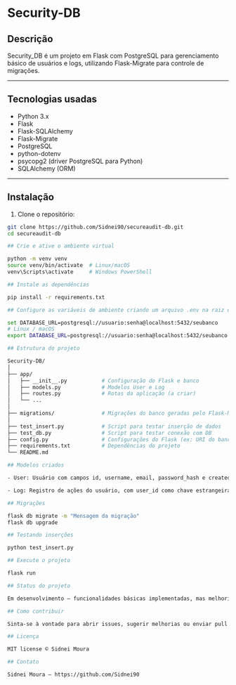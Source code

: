 # Security-DB

## Descrição

Security_DB é um projeto em Flask com PostgreSQL para gerenciamento básico de usuários e logs, utilizando Flask-Migrate para controle de migrações.

---

## Tecnologias usadas

- Python 3.x
- Flask
- Flask-SQLAlchemy
- Flask-Migrate
- PostgreSQL
- python-dotenv
- psycopg2 (driver PostgreSQL para Python)
- SQLAlchemy (ORM)

---

## Instalação

1. Clone o repositório:

```bash
git clone https://github.com/Sidnei90/secureaudit-db.git
cd secureaudit-db

## Crie e ative o ambiente virtual

python -m venv venv
source venv/bin/activate  # Linux/macOS
venv\Scripts\activate     # Windows PowerShell

## Instale as dependências

pip install -r requirements.txt

## Configure as variáveis de ambiente criando um arquivo .env na raiz do projeto com a variável do banco:

set DATABASE_URL=postgresql://usuario:senha@localhost:5432/seubanco
# Linux / macOS
export DATABASE_URL=postgresql://usuario:senha@localhost:5432/seubanco

## Estrutura do projeto

Security-DB/
│
├── app/
│   ├── __init__.py           # Configuração do Flask e banco
│   ├── models.py             # Modelos User e Log
│   ├── routes.py             # Rotas da aplicação (a criar)
│   └── ...
│
├── migrations/               # Migrações do banco geradas pelo Flask-Migrate
│
├── test_insert.py            # Script para testar inserção de dados
├── test_db.py                # Script para testar conexão com DB
├── config.py                 # Configurações do Flask (ex: URI do banco)
├── requirements.txt          # Dependências do projeto
└── README.md

## Modelos criados

- User: Usuário com campos id, username, email, password_hash e created_at.

- Log: Registro de ações do usuário, com user_id como chave estrangeira para o usuário que realizou a ação.

## Migrações

flask db migrate -m "Mensagem da migração"
flask db upgrade

## Testando inserções

python test_insert.py

## Execute o projeto

flask run

## Status do projeto

Em desenvolvimento — funcionalidades básicas implementadas, mas melhorias e novos recursos ainda em andamento.

## Como contribuir

Sinta-se à vontade para abrir issues, sugerir melhorias ou enviar pull requests.

## Licença

MIT license © Sidnei Moura

## Contato

Sidnei Moura – https://github.com/Sidnei90





